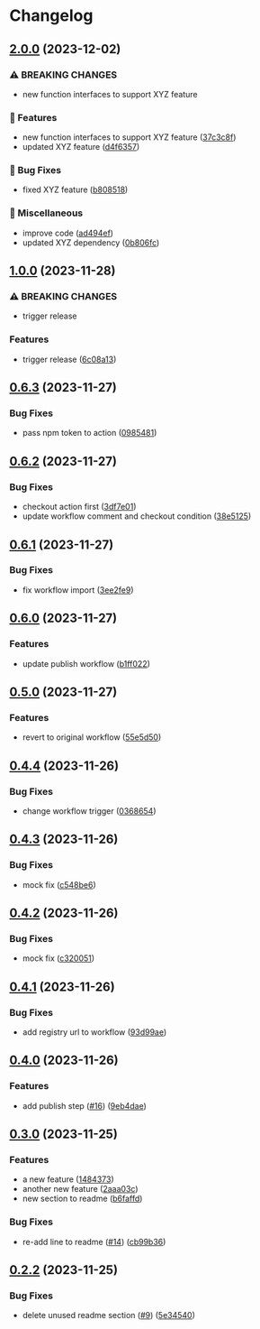 # Changelog

## [2.0.0](https://github.com/mzogheib/gh-actions-publish-test/compare/v1.0.0...v2.0.0) (2023-12-02)


### ⚠ BREAKING CHANGES

* new function interfaces to support XYZ feature

### 🚀 Features

* new function interfaces to support XYZ feature ([37c3c8f](https://github.com/mzogheib/gh-actions-publish-test/commit/37c3c8f9f22245220258b864c1df771aacc755d9))
* updated XYZ feature ([d4f6357](https://github.com/mzogheib/gh-actions-publish-test/commit/d4f6357d01bfd04b61b18d42acc1144aa5b82b0a))


### 🐛 Bug Fixes

* fixed XYZ feature ([b808518](https://github.com/mzogheib/gh-actions-publish-test/commit/b8085188e82dc6ff0435aee5eccb64714c7d7588))


### 🧰 Miscellaneous

* improve code ([ad494ef](https://github.com/mzogheib/gh-actions-publish-test/commit/ad494ef49a476203f851bb42202de327bd6a3909))
* updated XYZ dependency ([0b806fc](https://github.com/mzogheib/gh-actions-publish-test/commit/0b806fc86c2b8a4f8b2e6abbec501ef714a48c78))

## [1.0.0](https://github.com/mzogheib/gh-actions-publish-test/compare/v0.6.3...v1.0.0) (2023-11-28)


### ⚠ BREAKING CHANGES

* trigger release

### Features

* trigger release ([6c08a13](https://github.com/mzogheib/gh-actions-publish-test/commit/6c08a13ab957bf4bc44b5b52bb44693d6b8d258f))

## [0.6.3](https://github.com/mzogheib/gh-actions-publish-test/compare/v0.6.2...v0.6.3) (2023-11-27)


### Bug Fixes

* pass npm token to action ([0985481](https://github.com/mzogheib/gh-actions-publish-test/commit/0985481acacbf349e85317df81a7a68a2a3b8f89))

## [0.6.2](https://github.com/mzogheib/gh-actions-publish-test/compare/v0.6.1...v0.6.2) (2023-11-27)


### Bug Fixes

* checkout action first ([3df7e01](https://github.com/mzogheib/gh-actions-publish-test/commit/3df7e01b081f1813ae9def3b87d7536cf0c6d247))
* update workflow comment and checkout condition ([38e5125](https://github.com/mzogheib/gh-actions-publish-test/commit/38e5125d3ec8a5d85a85dbcd9082a737ddcd5168))

## [0.6.1](https://github.com/mzogheib/gh-actions-publish-test/compare/v0.6.0...v0.6.1) (2023-11-27)


### Bug Fixes

* fix workflow import ([3ee2fe9](https://github.com/mzogheib/gh-actions-publish-test/commit/3ee2fe997de55d5605b5351afb394e4dc9af0a71))

## [0.6.0](https://github.com/mzogheib/gh-actions-publish-test/compare/v0.5.0...v0.6.0) (2023-11-27)


### Features

* update publish workflow ([b1ff022](https://github.com/mzogheib/gh-actions-publish-test/commit/b1ff022d5fad37aaab545a39385c27cf362c74bf))

## [0.5.0](https://github.com/mzogheib/gh-actions-publish-test/compare/v0.4.4...v0.5.0) (2023-11-27)


### Features

* revert to original workflow ([55e5d50](https://github.com/mzogheib/gh-actions-publish-test/commit/55e5d5017731d686f1cb208fa5b7746c1d91c030))

## [0.4.4](https://github.com/mzogheib/gh-actions-publish-test/compare/v0.4.3...v0.4.4) (2023-11-26)


### Bug Fixes

* change workflow trigger ([0368654](https://github.com/mzogheib/gh-actions-publish-test/commit/03686544702222674d4177fc67b25d837daa91df))

## [0.4.3](https://github.com/mzogheib/gh-actions-publish-test/compare/v0.4.2...v0.4.3) (2023-11-26)


### Bug Fixes

* mock fix ([c548be6](https://github.com/mzogheib/gh-actions-publish-test/commit/c548be6042c5d3729d9d9cfb0f93c2cb3a3bf24f))

## [0.4.2](https://github.com/mzogheib/gh-actions-publish-test/compare/v0.4.1...v0.4.2) (2023-11-26)


### Bug Fixes

* mock fix ([c320051](https://github.com/mzogheib/gh-actions-publish-test/commit/c320051c6719453702645cd8542a27203d6f887c))

## [0.4.1](https://github.com/mzogheib/gh-actions-publish-test/compare/v0.4.0...v0.4.1) (2023-11-26)


### Bug Fixes

* add registry url to workflow ([93d99ae](https://github.com/mzogheib/gh-actions-publish-test/commit/93d99ae95cd870eff00c492b4f86017decddfa1f))

## [0.4.0](https://github.com/mzogheib/gh-actions-publish-test/compare/v0.3.0...v0.4.0) (2023-11-26)


### Features

* add publish step ([#16](https://github.com/mzogheib/gh-actions-publish-test/issues/16)) ([9eb4dae](https://github.com/mzogheib/gh-actions-publish-test/commit/9eb4daeaa831c23603acc0afea48bf5dc679554e))

## [0.3.0](https://github.com/mzogheib/gh-actions-publish-test/compare/v0.2.2...v0.3.0) (2023-11-25)


### Features

* a new feature ([1484373](https://github.com/mzogheib/gh-actions-publish-test/commit/14843730811b9a9b02f7baec1f6a8d6d47199045))
* another new feature ([2aaa03c](https://github.com/mzogheib/gh-actions-publish-test/commit/2aaa03c13f19abda66ca3b4a50df6ca8725117c2))
* new section to readme ([b6faffd](https://github.com/mzogheib/gh-actions-publish-test/commit/b6faffdc3c3695d18218b1a9649e26e9d9ff981a))


### Bug Fixes

* re-add line to readme ([#14](https://github.com/mzogheib/gh-actions-publish-test/issues/14)) ([cb99b36](https://github.com/mzogheib/gh-actions-publish-test/commit/cb99b363a12a59adf04943e83739d615eff2a0f2))

## [0.2.2](https://github.com/mzogheib/gh-actions-publish-test/compare/v0.2.1...v0.2.2) (2023-11-25)


### Bug Fixes

* delete unused readme section ([#9](https://github.com/mzogheib/gh-actions-publish-test/issues/9)) ([5e34540](https://github.com/mzogheib/gh-actions-publish-test/commit/5e345405807b5be8b80ee01ea8822e014ef73266))
